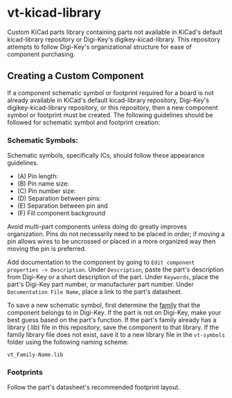 # vt-kicad-library

Custom KiCad parts library containing parts not available in KiCad's default kicad-library repository or Digi-Key's digikey-kicad-library. This repository attempts to follow Digi-Key's organizational structure for ease of component purchasing.

## Creating a Custom Component

If a component schematic symbol or footprint required for a board is not already available in KiCad's default kicad-library repository, Digi-Key's digikey-kicad-library repository, or this repository, then a new component symbol or footprint must be created. The following guidelines should be followed for schematic symbol and footprint creation:

### Schematic Symbols:

Schematic symbols, specifically ICs, should follow these appearance guidelines.

- (A) Pin length:
- (B) Pin name size:
- (C) Pin number size:
- (D) Separation between pins:
- (E) Separation between pin and
- (F) Fill component background

Avoid multi-part components unless doing do greatly improves organization. Pins do not necessarily need to be placed in order; if moving a pin allows wires to be uncrossed or placed in a more organized way then moving the pin is preferred.

Add documentation to the component by going to `Edit component properties -> Description`. Under `Description`, paste the part's description from Digi-Key or a short description of the part. Under `Keywords`, place the part's Digi-Key part number, or manufacturer part number. Under `Documentation File Name`, place a link to the part's datasheet.

To save a new schematic symbol, first determine the [family](http://www.eewiki.net/display/Resources/Become+a+Digi-Key+Master#BecomeaDigi-KeyMaster-Digi-KeyTerminology) that the component belongs to in Digi-Key. If the part is not on Digi-Key, make your best guess based on the part's function. If the part's family already has a library (.lib) file in this repository, save the component to that library. If the family library file does not exist, save it to a new library file in the `vt-symbols` folder using the following naming scheme:

`vt_Family-Name.lib`

### Footprints

Follow the part's datasheet's recommended footprint layout.  

